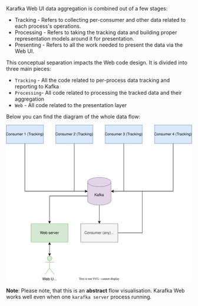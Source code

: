 Karafka Web UI data aggregation is combined out of a few stages:

- Tracking - Refers to collecting per-consumer and other data related to each process's operations.
- Processing - Refers to taking the tracking data and building proper representation models around it for presentation.
- Presenting - Refers to all the work needed to present the data via the Web UI.

This conceptual separation impacts the Web code design. It is divided into three main pieces:

- `Tracking` - All the code related to per-process data tracking and reporting to Kafka
- `Processing`- All code related to processing the tracked data and their aggregation
- `Web` - All code related to the presentation layer

Below you can find the diagram of the whole data flow:

<p align="center">
  <img src="https://raw.githubusercontent.com/karafka/misc/master/charts/web-ui-flow.svg" alt="karafka web ui data flow"/>
</p>

**Note**: Please note, that this is an **abstract** flow visualisation. Karafka Web works well even when one `karafka server` process running.
